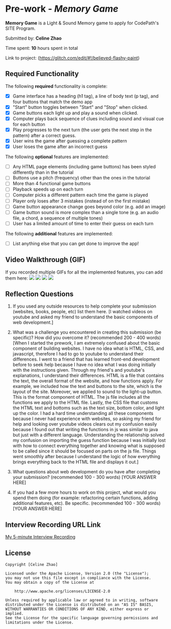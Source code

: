 # Pre-work - *Memory Game*

**Memory Game** is a Light & Sound Memory game to apply for CodePath's SITE Program. 

Submitted by: **Celine Zhao**

Time spent: **10** hours spent in total

Link to project: (https://glitch.com/edit/#!/believed-flashy-paint)

## Required Functionality

The following **required** functionality is complete:

* [x] Game interface has a heading (h1 tag), a line of body text (p tag), and four buttons that match the demo app
* [x] "Start" button toggles between "Start" and "Stop" when clicked. 
* [x] Game buttons each light up and play a sound when clicked. 
* [x] Computer plays back sequence of clues including sound and visual cue for each button
* [x] Play progresses to the next turn (the user gets the next step in the pattern) after a correct guess. 
* [x] User wins the game after guessing a complete pattern
* [x] User loses the game after an incorrect guess

The following **optional** features are implemented:

* [ ] Any HTML page elements (including game buttons) has been styled differently than in the tutorial
* [ ] Buttons use a pitch (frequency) other than the ones in the tutorial
* [ ] More than 4 functional game buttons
* [ ] Playback speeds up on each turn
* [ ] Computer picks a different pattern each time the game is played
* [ ] Player only loses after 3 mistakes (instead of on the first mistake)
* [ ] Game button appearance change goes beyond color (e.g. add an image)
* [ ] Game button sound is more complex than a single tone (e.g. an audio file, a chord, a sequence of multiple tones)
* [ ] User has a limited amount of time to enter their guess on each turn

The following **additional** features are implemented:

- [ ] List anything else that you can get done to improve the app!

## Video Walkthrough (GIF)

If you recorded multiple GIFs for all the implemented features, you can add them here:
![](http://g.recordit.co/8x6FrZUJRJ.gif)
![](http://g.recordit.co/8jqJrdpqwP.gif)
![](gif3-link-here)
![](gif4-link-here)

## Reflection Questions
1. If you used any outside resources to help complete your submission (websites, books, people, etc) list them here. 
[I watched videos on youtube and asked my friend to understand the basic components of web development.]

2. What was a challenge you encountered in creating this submission (be specific)? How did you overcome it? (recommended 200 - 400 words) 
[When I started the prework, I am extremely confused about the basic component of building websites. I have no idea what is HTML, CSS, and javascript, therefore I had to go to youtube to understand their differences. I went to a friend that has learned front-end development before to seek help because I have no idea what I was doing initially with the instructions given. Through my friend's and youtube's explanations, I understand their differences. HTML is a file that contains the text, the overall format of the website, and how functions apply. For example, we included how the text and buttons to the site, which is the layout of the site. Moreover, we applied to sound to the light-up button. This is the format component of HTML. The js file includes all the functions we apply to the HTML file. Lastly, the CSS file that customs the HTML text and bottoms such as the text size, bottom color, and light up the color. I had a hard time understanding all these components because I never had experience with websites, so asking my friend for help and looking over youtube videos clears out my confusion easily because I found out that writing the functions in js was similar to java but just with a different language. Understanding the relationship solved my confusion on importing the guess function because I was initially lost with how to connect everything together and knowing what is supposed to be called since it should be focused on parts on the js file. Things went smoothly after because I understand the logic of how everything brings everything back to the HTML file and displays it out.]

3. What questions about web development do you have after completing your submission? (recommended 100 - 300 words) 
[YOUR ANSWER HERE]

4. If you had a few more hours to work on this project, what would you spend them doing (for example: refactoring certain functions, adding additional features, etc). Be specific. (recommended 100 - 300 words) 
[YOUR ANSWER HERE]



## Interview Recording URL Link

[My 5-minute Interview Recording](https://ucsd.zoom.us/rec/share/qZadSf6vmpDb1sIJPU0m2t0CsyxBaKJsj1qOLvIuj0253s-zI17BrATu-izU_fHo.GwDevHeEASCo2Dqd?startTime=1650614326000)


## License

    Copyright [Celine Zhao]

    Licensed under the Apache License, Version 2.0 (the "License");
    you may not use this file except in compliance with the License.
    You may obtain a copy of the License at

        http://www.apache.org/licenses/LICENSE-2.0

    Unless required by applicable law or agreed to in writing, software
    distributed under the License is distributed on an "AS IS" BASIS,
    WITHOUT WARRANTIES OR CONDITIONS OF ANY KIND, either express or implied.
    See the License for the specific language governing permissions and
    limitations under the License.
